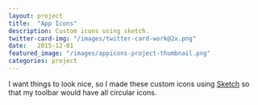 ```yaml
---
layout: project
title:  "App Icons"
description: Custom icons using sketch.
twitter-card-img: "/images/twitter-card-work@2x.png"
date:   2015-12-01
featured_image: "/images/appicons-project-thumbnail.png"
categories: project
---
```


I want things to look nice, so I made these custom icons using [Sketch](https://www.sketchapp.com/) so that my toolbar would have all circular icons.
